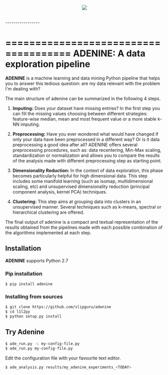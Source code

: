 <p align="center">
  <img src="http://www.slipguru.unige.it/Software/adenine/_static/ade_logo_bitmap.png"><br><br>
</p>
-----------------

=====================================
ADENINE: A data exploration pipeline
=====================================

**ADENINE** is a machine learning and data mining Python pipeline that helps you to answer this tedious question: are my data relevant with the problem I'm dealing with?

The main structure of adenine can be summarized in the following 4 steps.

1. **Imputing:** Does your dataset have missing entries? In the first step you can fill the missing values choosing between different strategies: feature-wise median, mean and most frequent value or a more stable k-NN imputing.

2. **Preprocessing:** Have you ever wondered what would have changed if only  your data have been preprocessed in a different way? Or is it data preprocessing a good idea after all? ADENINE offers several preprocessing procedures, such as: data recentering, Min-Max scaling, standardization or normalization and allows you to compare the results of the analysis made with different preprocessing step as starting point.

3. **Dimensionality Reduction:** In the context of data exploration, this phase becomes particularly helpful for high dimensional data. This step includes some manifold learning (such as isomap, multidimensional scaling, etc) and unsupervised dimensionality reduction (principal component analysis, kernel PCA) techniques.

4. **Clustering:** This step aims at grouping data into clusters in an unsupervised manner. Several techniques such as k-means, spectral or hierarchical clustering are offered.

The final output of adenine is a compact and textual representation of the results obtained from the pipelines made with each possible combination of the algorithms implemented at each step.

## Installation

**ADENINE** supports Python 2.7

### Pip installation
`$ pip install adenine`

### Installing from sources
```bash
$ git clone https://github.com/slipguru/adenine
$ cd l1l2py
$ python setup.py install
```

## Try Adenine

```bash
$ ade_run.py -c my-config-file.py
$ ade_run.py my-config-file.py
```
Edit the configuration file with your favourite text editor.

```bash
$ ade_analysis.py results/my_adenine_experiments_<TODAY>
```
